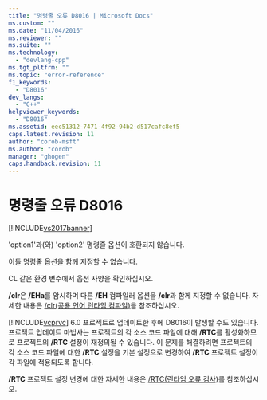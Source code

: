 ```yaml
---
title: "명령줄 오류 D8016 | Microsoft Docs"
ms.custom: ""
ms.date: "11/04/2016"
ms.reviewer: ""
ms.suite: ""
ms.technology: 
  - "devlang-cpp"
ms.tgt_pltfrm: ""
ms.topic: "error-reference"
f1_keywords: 
  - "D8016"
dev_langs: 
  - "C++"
helpviewer_keywords: 
  - "D8016"
ms.assetid: eec51312-7471-4f92-94b2-d517cafc8ef5
caps.latest.revision: 11
author: "corob-msft"
ms.author: "corob"
manager: "ghogen"
caps.handback.revision: 11
---
```

# 명령줄 오류 D8016
[!INCLUDE[vs2017banner](../../assembler/inline/includes/vs2017banner.md)]

'option1'과\(와\) 'option2' 명령줄 옵션이 호환되지 않습니다.  
  
 이들 명령줄 옵션을 함께 지정할 수 없습니다.  
  
 CL 같은 환경 변수에서 옵션 사양을 확인하십시오.  
  
 **\/clr**은 **\/EHa**를 암시하며 다른 **\/EH** 컴파일러 옵션을 **\/clr**과 함께 지정할 수 없습니다.  자세한 내용은 [\/clr\(공용 언어 런타임 컴파일\)](../../build/reference/clr-common-language-runtime-compilation.md)을 참조하십시오.  
  
 [!INCLUDE[vcprvc](../../build/includes/vcprvc_md.md)] 6.0 프로젝트로 업데이트한 후에 D8016이 발생할 수도 있습니다. 프로젝트 업데이트 마법사는 프로젝트의 각 소스 코드 파일에 대해 **\/RTC**를 활성화하므로 프로젝트의 **\/RTC** 설정이 재정의될 수 있습니다.  이 문제를 해결하려면 프로젝트의 각 소스 코드 파일에 대한 **\/RTC** 설정을 기본 설정으로 변경하여 **\/RTC**  프로젝트 설정이 각 파일에 적용되도록 합니다.  
  
 **\/RTC** 프로젝트 설정 변경에 대한 자세한 내용은 [\/RTC\(런타임 오류 검사\)](../../build/reference/rtc-run-time-error-checks.md)를 참조하십시오.